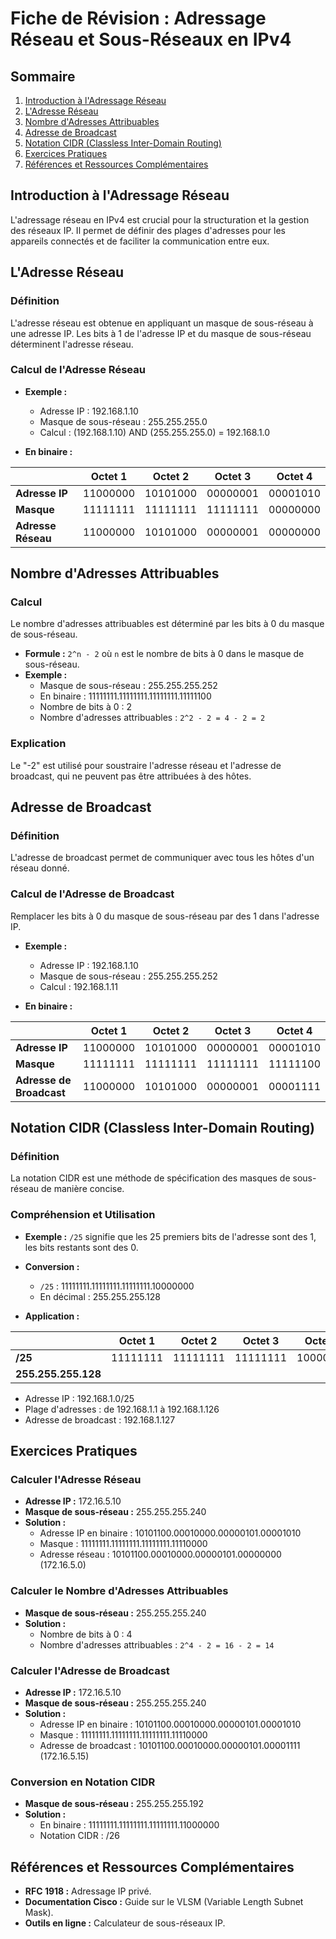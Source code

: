 # Fiche de Révision : Adressage Réseau et Sous-Réseaux en IPv4

## Sommaire
1. [Introduction à l'Adressage Réseau](#introduction-à-ladressage-réseau)
2. [L'Adresse Réseau](#ladresse-réseau)
3. [Nombre d'Adresses Attribuables](#nombre-dadresses-attribuables)
4. [Adresse de Broadcast](#adresse-de-broadcast)
5. [Notation CIDR (Classless Inter-Domain Routing)](#notation-cidr-classless-inter-domain-routing)
6. [Exercices Pratiques](#exercices-pratiques)
7. [Références et Ressources Complémentaires](#références-et-ressources-complémentaires)

## Introduction à l'Adressage Réseau

L'adressage réseau en IPv4 est crucial pour la structuration et la gestion des réseaux IP. Il permet de définir des plages d'adresses pour les appareils connectés et de faciliter la communication entre eux.

## L'Adresse Réseau

### Définition
L'adresse réseau est obtenue en appliquant un masque de sous-réseau à une adresse IP. Les bits à 1 de l'adresse IP et du masque de sous-réseau déterminent l'adresse réseau.

### Calcul de l'Adresse Réseau
- **Exemple :**
  - Adresse IP : 192.168.1.10
  - Masque de sous-réseau : 255.255.255.0
  - Calcul : (192.168.1.10) AND (255.255.255.0) = 192.168.1.0

- **En binaire :**

|                  | Octet 1  | Octet 2  | Octet 3  | Octet 4  |
|------------------|----------|----------|----------|----------|
| **Adresse IP**   | 11000000 | 10101000 | 00000001 | 00001010 |
| **Masque**       | 11111111 | 11111111 | 11111111 | 00000000 |
| **Adresse Réseau** | 11000000 | 10101000 | 00000001 | 00000000 |

## Nombre d'Adresses Attribuables

### Calcul
Le nombre d'adresses attribuables est déterminé par les bits à 0 du masque de sous-réseau.
- **Formule :** `2^n - 2` où `n` est le nombre de bits à 0 dans le masque de sous-réseau.
- **Exemple :**
  - Masque de sous-réseau : 255.255.255.252
  - En binaire : 11111111.11111111.11111111.11111100
  - Nombre de bits à 0 : 2
  - Nombre d'adresses attribuables : `2^2 - 2 = 4 - 2 = 2`

### Explication
Le "-2" est utilisé pour soustraire l'adresse réseau et l'adresse de broadcast, qui ne peuvent pas être attribuées à des hôtes.

## Adresse de Broadcast

### Définition
L'adresse de broadcast permet de communiquer avec tous les hôtes d'un réseau donné.

### Calcul de l'Adresse de Broadcast
Remplacer les bits à 0 du masque de sous-réseau par des 1 dans l'adresse IP.
- **Exemple :**
  - Adresse IP : 192.168.1.10
  - Masque de sous-réseau : 255.255.255.252
  - Calcul : 192.168.1.11

- **En binaire :**

|                  | Octet 1  | Octet 2  | Octet 3  | Octet 4  |
|------------------|----------|----------|----------|----------|
| **Adresse IP**   | 11000000 | 10101000 | 00000001 | 00001010 |
| **Masque**       | 11111111 | 11111111 | 11111111 | 11111100 |
| **Adresse de Broadcast** | 11000000 | 10101000 | 00000001 | 00001111 |

## Notation CIDR (Classless Inter-Domain Routing)

### Définition
La notation CIDR est une méthode de spécification des masques de sous-réseau de manière concise.

### Compréhension et Utilisation
- **Exemple :** `/25` signifie que les 25 premiers bits de l'adresse sont des 1, les bits restants sont des 0.
- **Conversion :**
  - `/25` : 11111111.11111111.11111111.10000000
  - En décimal : 255.255.255.128

- **Application :**

|                  | Octet 1  | Octet 2  | Octet 3  | Octet 4  |
|------------------|----------|----------|----------|----------|
| **/25**          | 11111111 | 11111111 | 11111111 | 10000000 |
| **255.255.255.128** |

  - Adresse IP : 192.168.1.0/25
  - Plage d'adresses : de 192.168.1.1 à 192.168.1.126
  - Adresse de broadcast : 192.168.1.127

## Exercices Pratiques

### Calculer l'Adresse Réseau
- **Adresse IP :** 172.16.5.10
- **Masque de sous-réseau :** 255.255.255.240
- **Solution :**
  - Adresse IP en binaire : 10101100.00010000.00000101.00001010
  - Masque : 11111111.11111111.11111111.11110000
  - Adresse réseau : 10101100.00010000.00000101.00000000 (172.16.5.0)

### Calculer le Nombre d'Adresses Attribuables
- **Masque de sous-réseau :** 255.255.255.240
- **Solution :**
  - Nombre de bits à 0 : 4
  - Nombre d'adresses attribuables : `2^4 - 2 = 16 - 2 = 14`

### Calculer l'Adresse de Broadcast
- **Adresse IP :** 172.16.5.10
- **Masque de sous-réseau :** 255.255.255.240
- **Solution :**
  - Adresse IP en binaire : 10101100.00010000.00000101.00001010
  - Masque : 11111111.11111111.11111111.11110000
  - Adresse de broadcast : 10101100.00010000.00000101.00001111 (172.16.5.15)

### Conversion en Notation CIDR
- **Masque de sous-réseau :** 255.255.255.192
- **Solution :**
  - En binaire : 11111111.11111111.11111111.11000000
  - Notation CIDR : /26

## Références et Ressources Complémentaires

- **RFC 1918 :** Adressage IP privé.
- **Documentation Cisco :** Guide sur le VLSM (Variable Length Subnet Mask).
- **Outils en ligne :** Calculateur de sous-réseaux IP.
